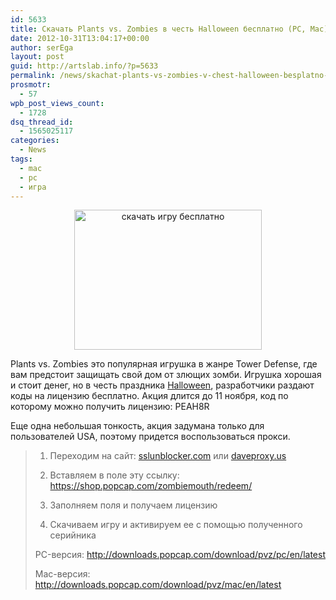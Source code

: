 ```yaml
---
id: 5633
title: Скачать Plants vs. Zombies в честь Halloween бесплатно (PC, Mac)
date: 2012-10-31T13:04:17+00:00
author: serEga
layout: post
guid: http://artslab.info/?p=5633
permalink: /news/skachat-plants-vs-zombies-v-chest-halloween-besplatno-pc-mac/
prosmotr:
  - 57
wpb_post_views_count:
  - 1728
dsq_thread_id:
  - 1565025117
categories:
  - News
tags:
  - mac
  - pc
  - игра
---
```

<center>
  <a href="http://googledrive.com/host/0B9lHVSSSdxdxd0hjdUdmRzY3Tjg/plants_vs_zombies_skachat.jpeg"><img src="http://googledrive.com/host/0B9lHVSSSdxdxd0hjdUdmRzY3Tjg/plants_vs_zombies_skachat-300x224.jpg" alt="скачать игру бесплатно" title="plants_vs_zombies_skachat" width="300" height="224" class="aligncenter size-medium wp-image-5634" /></a>
</center>

Plants vs. Zombies это популярная игрушка в жанре Tower Defense, где вам предстоит защищать свой дом от злющих зомби. Игрушка хорошая и стоит денег, но в честь праздника [Halloween](http://artslab.info/ikonki/kreativ-na-helloween-2007/ "Креатив на Helloween 2007"), разработчики раздают коды на лицензию бесплатно. Акция длится до 11 ноября, код по которому можно получить лицензию: PEAH8R

<!--more-->

Еще одна небольшая тонкость, акция задумана только для пользователей USA, поэтому придется воспользоваться прокси.

> 1. Переходим на сайт: [sslunblocker.com](http://www.sslunblocker.com/) или [daveproxy.us](http://daveproxy.us/)
>
> 2. Вставляем в поле эту ссылку: https://shop.popcap.com/zombiemouth/redeem/
>
> 3. Заполняем поля и получаем лицензию
>
> 4. Скачиваем игру и активируем ее с помощью полученного серийника
>
> PC-версия: <http://downloads.popcap.com/download/pvz/pc/en/latest>
>
> Mac-версия: <http://downloads.popcap.com/download/pvz/mac/en/latest>